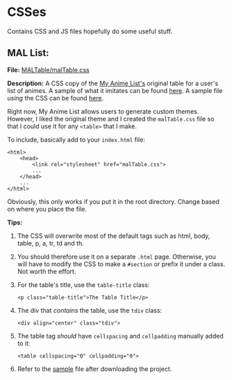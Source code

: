 # CSSes

Contains CSS and JS files hopefully do some useful stuff. 

## MAL List: 
**File:** [MALTable/malTable.css](MALTable/malTable.css)

**Description:** A CSS copy of the [My Anime List's](http://myanimelist.net/) original table for a user's list of animes. A sample of what it imitates can be found [here](MALTable/MALImage.png). A sample file *using* the CSS can be found [here](MALTable/sample_for_malTable.html).

Right now, My Anime List allows users to generate custom themes. However, I liked the original theme and I created the `malTable.css` file so that I could use it for any `<table>` that I make.

To include, basically add to your `index.html` file: 

```
<html>
	<head>
		<link rel="stylesheet" href="malTable.css">
		...
	</head>
	...
</html>

```
Obviously, this only works if you put it in the root directory. Change based on where you place the file.

**Tips:** 

1. The CSS will overwrite most of the default tags such as html, body, table, p, a, tr, td and th. 

2. You should therefore use it on a separate `.html` page. Otherwise, you will have to modify the CSS to make a `#section` or prefix it under a class. Not worth the effort.

3. For the table's title, use the `table-title` class:
	
	`<p class="table-title">The Table Title</p>`

4. The div that *contains* the table, use the `tdiv` class: 

	`<div align="center" class="tdiv">`	

5. The table tag *should* have `cellspacing` and `cellpadding` manually added to it: 

	`<table cellspacing="0" cellpadding="0">`

6. Refer to the [sample](MALTable/sample_for_malTable.html) file after downloading the project.